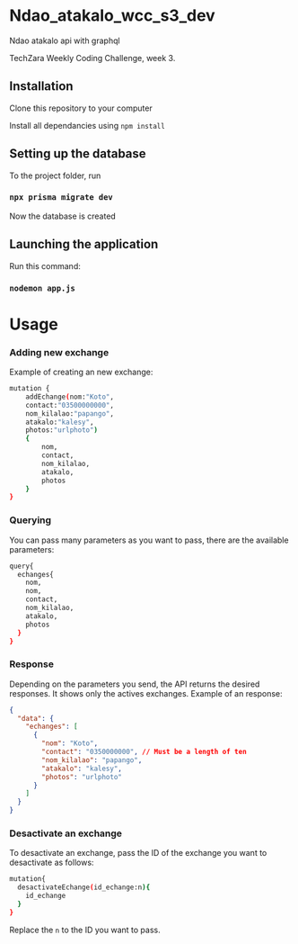 # Ndao_atakalo_wcc_s3_dev

Ndao atakalo api with graphql

TechZara Weekly Coding Challenge, week 3.

## Installation

Clone this repository to your computer

Install all dependancies using `npm install`

## Setting up the database

To the project folder, run

### `npx prisma migrate dev`

Now the database is created

## Launching the application

Run this command:

### `nodemon app.js`

# Usage

### Adding new exchange

Example of creating an new exchange:

```sh
mutation {
    addEchange(nom:"Koto"­,
    contact:"03500000000"­,
    nom_kilalao:"papango",
    atakalo:"kalesy"­,
    photos:"urlphoto")
    {
        nom,
        contact,
        nom_kilalao,
        atakalo,
        photos
    }
}
```

### Querying

You can pass many parameters as you want to pass, there are the available parameters:

```sh
query{
  echanges{
    nom,
    nom,
    contact,
    nom_kilalao,
    atakalo,
    photos
  }
}
```

### Response

Depending on the parameters you send, the API returns the desired responses. It shows only the actives exchanges.
Example of an response:

```json
{
  "data": {
    "echanges": [
      {
        "nom": "Koto",
        "contact": "0350000000", // Must be a length of ten
        "nom_kilalao": "papango",
        "atakalo": "kalesy",
        "photos": "urlphoto"
      }
    ]
  }
}
```

### Desactivate an exchange

To desactivate an exchange, pass the ID of the exchange you want to desactivate as follows:

```sh
mutation{
  desactivateEchange(id_echange:n){
    id_echange
  }
}
```

Replace the `n` to the ID you want to pass.
